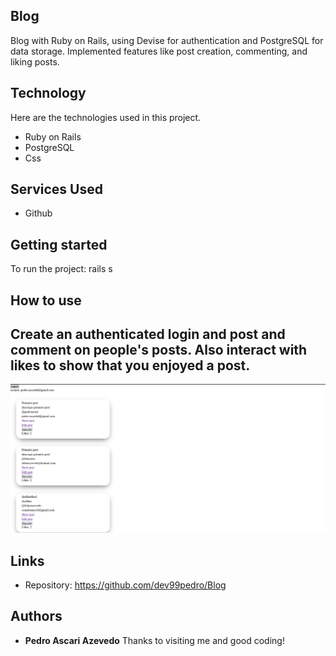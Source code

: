 ## Blog
Blog with Ruby on Rails, using Devise for authentication and PostgreSQL for data storage. Implemented features like post creation, commenting, and liking posts.


## Technology 

Here are the technologies used in this project.

* Ruby on Rails
* PostgreSQL
* Css
  

## Services Used

* Github

## Getting started

To run the project:
rails s

## How to use

## Create an authenticated login and post and comment on people's posts. Also interact with likes to show that you enjoyed a post.

![Initial image](https://github.com/dev99pedro/Blog/blob/main/app/assets/images/img.png)


## Links
  - Repository: https://github.com/dev99pedro/Blog
  ## Authors

  * **Pedro Ascari Azevedo** 
  Thanks to visiting me and good coding!

